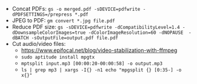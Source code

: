 - Concat PDFs: `gs -o merged.pdf -sDEVICE=pdfwrite -dPDFSETTINGS=/prepress *.pdf`
- JPEG to PDF: `gm convert *.jpg file.pdf`
- Reduce PDF size: `gs -sDEVICE=pdfwrite -dCompatibilityLevel=1.4 -dDownsampleColorImages=true -dColorImageResolution=60 -dNOPAUSE  -dBATCH -sOutputFile=output.pdf file.pdf`
-  Cut audio/video files:
    - https://www.epifocal.net/blog/video-stabilization-with-ffmpeg
    - `sudo aptitude install mpgtx`
    - `mptsplit input.mp3 [00:00:20-00:00:58] -o output.mp3`
    - `ls | grep mp3 | xargs -I{} -n1 echo "mpgsplit {} [0:35-] -o x{}"`
